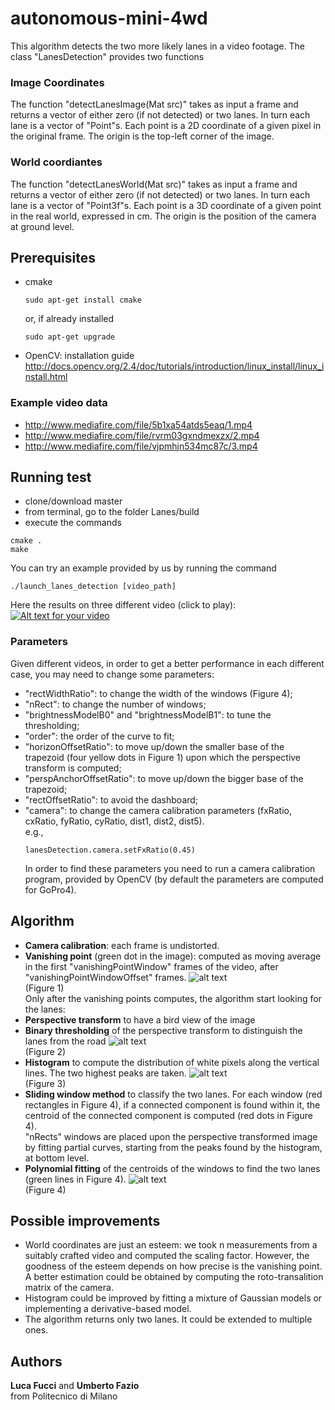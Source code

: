# autonomous-mini-4wd

This algorithm detects the two more likely lanes in a video footage.
The class "LanesDetection" provides two functions
### Image Coordinates  
The function "detectLanesImage(Mat src)" takes as input a frame and returns a vector of either zero (if not detected) or two lanes. In turn each lane is a vector of "Point"s. Each point is a 2D coordinate of a given pixel in the original frame. The origin is the top-left corner of the image.
### World coordiantes  
The function "detectLanesWorld(Mat src)" takes as input a frame and returns a vector of either zero (if not detected) or two lanes. In turn each lane is a vector of "Point3f"s. Each point is a 3D coordinate of a given point in the real world, expressed in cm. The origin is the position of the camera at ground level.  

## Prerequisites
- cmake
  ```
  sudo apt-get install cmake
  ```
  or, if already installed
  ```
  sudo apt-get upgrade
  ```

- OpenCV: installation guide http://docs.opencv.org/2.4/doc/tutorials/introduction/linux_install/linux_install.html

### Example video data
- http://www.mediafire.com/file/5b1xa54atds5eaq/1.mp4
- http://www.mediafire.com/file/rvrm03gxndmexzx/2.mp4
- http://www.mediafire.com/file/vjpmhjn534mc87c/3.mp4

## Running test

- clone/download master
- from terminal, go to the folder Lanes/build
- execute the commands
```
cmake .
make
 ```

You can try an example provided by us by running the command
```
./launch_lanes_detection [video_path]
```

Here the results on three different video (click to play):  
[![Alt text for your video](https://img.youtube.com/vi/mXnx486TT08/0.jpg)](https://www.youtube.com/watch?v=mXnx486TT08&feature=youtu.be)

### Parameters
Given different videos, in order to get a better performance in each different case, you may need to change some parameters:
- "rectWidthRatio": to change the width of the windows (Figure 4);
- "nRect": to change the number of windows;
- "brightnessModelB0" and "brightnessModelB1": to tune the thresholding;
- "order": the order of the curve to fit;
- "horizonOffsetRatio": to move up/down the smaller base of the trapezoid (four yellow dots in Figure 1) upon which the perspective transform is computed;
- "perspAnchorOffsetRatio": to move up/down the bigger base of the trapezoid;
- "rectOffsetRatio": to avoid the dashboard;
- "camera": to change the camera calibration parameters (fxRatio, cxRatio, fyRatio, cyRatio, dist1, dist2, dist5).  
    e.g.,
    ```
    lanesDetection.camera.setFxRatio(0.45)
    ```
    In order to find these parameters you need to run a camera calibration program, provided by OpenCV (by default the parameters are computed for GoPro4).

## Algorithm
- **Camera calibration**: each frame is undistorted.
- **Vanishing point** (green dot in the image): computed as moving average in the first "vanishingPointWindow" frames of the video, after "vanishingPointWindowOffset" frames.
![alt text](https://image.ibb.co/j8JF8S/2_vanish_point.jpg)  
(Figure 1)  
Only after the vanishing points computes, the algorithm start looking for the lanes:
- **Perspective transform** to have a bird view of the image
- **Binary thresholding** of the perspective transform to distinguish the lanes from the road
![alt text](https://image.ibb.co/djExoS/threshold.jpg)  
(Figure 2)
- **Histogram** to compute the distribution of white pixels along the vertical lines. The two highest peaks are taken.
![alt text](https://image.ibb.co/k9O42n/3_hist.jpg)  
(Figure 3)
- **Sliding window method** to classify the two lanes. For each window (red rectangles in Figure 4), if a connected component is found within it, the centroid of the connected component is computed (red dots in Figure 4).  
"nRects" windows are placed upon the perspective transformed image by fitting partial curves, starting from the peaks found by the histogram, at bottom level.
- **Polynomial fitting** of the centroids of the windows to find the two lanes (green lines in Figure 4).
![alt text](https://image.ibb.co/focyTS/rectangles.jpg)  
(Figure 4)  

## Possible improvements
- World coordinates are just an esteem: we took n measurements from a suitably crafted video and computed the scaling factor. However, the goodness of the esteem depends on how precise is the vanishing point. A better estimation could be obtained by computing the roto-transalition matrix of the camera.
- Histogram could be improved by fitting a mixture of Gaussian models or implementing a derivative-based model.
- The algorithm returns only two lanes. It could be extended to multiple ones.

## Authors
**Luca Fucci** and **Umberto Fazio**  
from Politecnico di Milano
